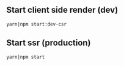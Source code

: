 ## Start client side render (dev)

  ```yarn|npm start:dev-csr```

## Start ssr (production)

  ```yarn|npm start```
